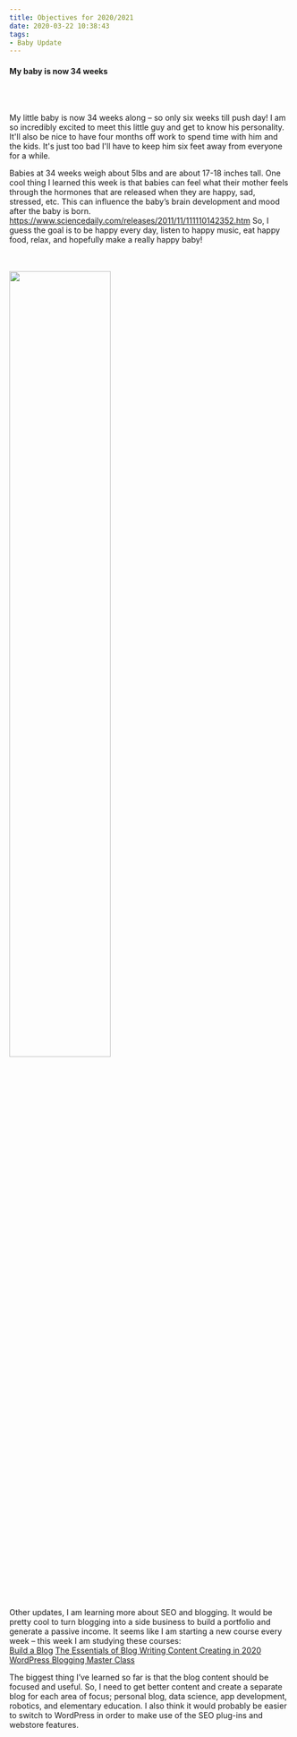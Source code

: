 ```yaml
---
title: Objectives for 2020/2021
date: 2020-03-22 10:38:43
tags: 
- Baby Update
---
```



<h4><a id="BabyAt34Weeks">My baby is now 34 weeks</a></h4>

<br>
<br>

My little baby is now 34 weeks along – so only six weeks till push day! I am so incredibly excited to meet this little guy and get to know his personality. It'll also be nice to have four months off work to spend time with him and the kids. It's just too bad I'll have to keep him six feet away from everyone for a while.  

Babies at 34 weeks weigh about 5lbs and are about 17-18 inches tall. One cool thing I learned this week is that babies can feel what their mother feels through the hormones that are released when they are happy, sad, stressed, etc. This can influence the baby’s brain development and mood after the baby is born. https://www.sciencedaily.com/releases/2011/11/111110142352.htm So, I guess the goal is to be happy every day, listen to happy music, eat happy food, relax, and hopefully make a really happy baby! 

<br>
<br>

<div>
  <img src="/images/baby_photos/34_week.JPG"  style="width:60%; margin-center:10px; display:block;" >
</div>

<br>
<br>

Other updates, I am learning more about SEO and blogging. It would be pretty cool to turn blogging into a side business to build a portfolio and generate a passive income. It seems like I am starting a new course every week – this week I am studying these courses:  
<a href="https://www.udemy.com/course/build-a-blog/">Build a Blog</a>
<a href="https://www.udemy.com/course/the-essentials-of-blog-writing-content-creating-in-2020/">The Essentials of Blog Writing Content Creating in 2020</a>
<a href="https://www.udemy.com/course/wordpress-blogging-master-class/">WordPress Blogging Master Class</a>

The biggest thing I’ve learned so far is that the blog content should be focused and useful. So, I need to get better content and create a separate blog for each area of focus; personal blog, data science, app development, robotics, and elementary education. I also think it would probably be easier to switch to WordPress in order to make use of the SEO plug-ins and webstore features. 

